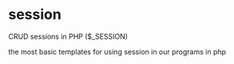 # session
CRUD sessions in PHP ($_SESSION)

the most basic templates for using session in our programs in php
